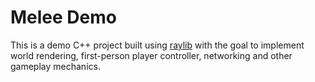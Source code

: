 # Melee Demo
This is a demo C++ project built using [raylib](https://github.com/raysan5/raylib) with the goal to implement world rendering, first-person player controller, networking and other gameplay mechanics.